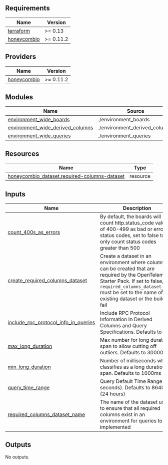 <!-- BEGIN_TF_DOCS -->
## Requirements

| Name | Version |
|------|---------|
| <a name="requirement_terraform"></a> [terraform](#requirement\_terraform) | >= 0.13 |
| <a name="requirement_honeycombio"></a> [honeycombio](#requirement\_honeycombio) | >= 0.11.2 |

## Providers

| Name | Version |
|------|---------|
| <a name="provider_honeycombio"></a> [honeycombio](#provider\_honeycombio) | >= 0.11.2 |

## Modules

| Name | Source | Version |
|------|--------|---------|
| <a name="module_environment_wide_boards"></a> [environment\_wide\_boards](#module\_environment\_wide\_boards) | ./environment_boards | n/a |
| <a name="module_environment_wide_derived_columns"></a> [environment\_wide\_derived\_columns](#module\_environment\_wide\_derived\_columns) | ./environment_derived_columns | n/a |
| <a name="module_environment_wide_queries"></a> [environment\_wide\_queries](#module\_environment\_wide\_queries) | ./environment_queries | n/a |

## Resources

| Name | Type |
|------|------|
| [honeycombio_dataset.required-columns-dataset](https://registry.terraform.io/providers/honeycombio/honeycombio/latest/docs/resources/dataset) | resource |

## Inputs

| Name | Description | Type | Default | Required |
|------|-------------|------|---------|:--------:|
| <a name="input_count_400s_as_errors"></a> [count\_400s\_as\_errors](#input\_count\_400s\_as\_errors) | By default, the boards will count http.status\_code values of 400-499 as bad or error status codes, set to false to only count status codes greater than 500 | `bool` | `true` | no |
| <a name="input_create_required_columns_dataset"></a> [create\_required\_columns\_dataset](#input\_create\_required\_columns\_dataset) | Create a dataset in an environment where columns can be created that are required by the OpenTelemetry Starter Pack.  If set to false, the `required_columns_dataset_name` must be set to the name of an existing dataset or the build will fail | `bool` | `true` | no |
| <a name="input_include_rpc_protocol_info_in_queries"></a> [include\_rpc\_protocol\_info\_in\_queries](#input\_include\_rpc\_protocol\_info\_in\_queries) | Include RPC Protocol Information In Derived Columns and Query Specifications. Defaults to true | `bool` | `true` | no |
| <a name="input_max_long_duration"></a> [max\_long\_duration](#input\_max\_long\_duration) | Max number for long duration span to allow cutting off outliers. Defaults to 30000ms | `number` | `30000` | no |
| <a name="input_min_long_duration"></a> [min\_long\_duration](#input\_min\_long\_duration) | Number of milliseconds which classifies as a long duration span. Defaults to 1000ms | `number` | `1000` | no |
| <a name="input_query_time_range"></a> [query\_time\_range](#input\_query\_time\_range) | Query Default Time Range (in seconds). Defaults to 86400 (24 hours) | `number` | `86400` | no |
| <a name="input_required_columns_dataset_name"></a> [required\_columns\_dataset\_name](#input\_required\_columns\_dataset\_name) | The name of the dataset used to ensure that all required columns exist in an environment for queries to be implemented | `string` | `"-required-columns-"` | no |

## Outputs

No outputs.
<!-- END_TF_DOCS -->